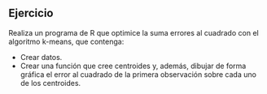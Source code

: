 ## Ejercicio

Realiza un programa de R que optimice la suma errores al cuadrado con el algoritmo k-means, que contenga:

- Crear datos.
- Crear una función que cree centroides y, además, dibujar de forma gráfica el error al cuadrado de la primera observación sobre cada uno de los centroides.
